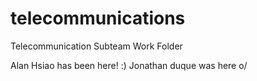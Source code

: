 # telecommunications
Telecommunication Subteam Work Folder

Alan Hsiao has been here! :)
Jonathan duque was here o/